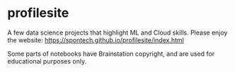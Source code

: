 # profilesite
A few data science projects that highlight ML and Cloud skills.
Please enjoy the website: https://spontech.github.io/profilesite/index.html

Some parts of notebooks have Brainstation copyright, and are used for educational purposes only. 
